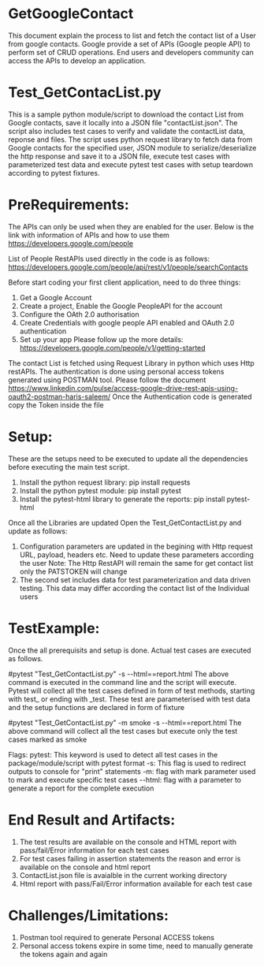 # GetGoogleContact
This document explain the process to list and fetch the contact list of a User from google contacts. Google provide a set of APIs (Google people API) to perform set of CRUD operations. End users
and developers community can access the APIs to develop an application.

Test_GetContacList.py
==========================================================
This is a sample python module/script to download the contact List from Google contacts, save it locally into a JSON file "contactList.json". The script also includes test cases to verify and validate
the contactList data, reponse and files.
The script uses python request library to fetch data from Google contacts for the specified user, JSON module to serialize/deserialize the http response and save it to a JSON file, execute test cases with
parameterized test data and execute pytest test cases with setup teardown according to pytest fixtures.

PreRequirements:
==========================================================
The APIs can only be used when they are enabled for the user. Below is the link with information of APIs and how to use them
https://developers.google.com/people

List of People RestAPIs used directly in the code is as follows:
https://developers.google.com/people/api/rest/v1/people/searchContacts

Before start coding your first client application,  need to do three things:
1. Get a Google Account
2. Create a project, Enable the Google PeopleAPI for the account
3. Configure the OAth 2.0 authorisation
4. Create Credentials with google people API enabled and OAuth 2.0 authentication
5. Set up your app
Please follow up the more details: https://developers.google.com/people/v1/getting-started

The contact List is fetched using Request Library in python which uses Http restAPIs. The authentication is done using personal access tokens generated using POSTMAN tool.
Please follow the document https://www.linkedin.com/pulse/access-google-drive-rest-apis-using-oauth2-postman-haris-saleem/
Once the Authentication code is generated copy the Token inside the file

Setup:
===========================================================
These are the setups need to be executed to update all the dependencies before executing the main test script.

1. Install the python request library: pip install requests
2. Install the python pytest module: pip install pytest
3. Install the pytest-html library to generate the reports: pip install pytest-html

Once all the Libraries are updated Open the Test_GetContactList.py and update as follows:
1. Configuration parameters are updated in the begining with Http request URL, payload, headers etc. Need to update these parameters according the user
   Note: The Http RestAPI will remain the same for get contact list only the PATSTOKEN will change
2. The second set includes data for test parameterization and data driven testing. This data may differ according the contact list of the Individual users

TestExample:
============================================================
Once the all prerequisits and setup is done. Actual test cases are executed as follows.

#pytest "Test_GetContactList.py" -s --html==report.html
The above command is executed in the command line and the script will execute. Pytest will collect all the test cases defined in form of test methods, starting with
test_ or ending with _test.
These test are parameterised  with test data and the setup functions are declared in form of fixture

#pytest "Test_GetContactList.py" -m smoke -s --html==report.html
The above command will collect all the test cases but execute only the test cases marked as smoke

Flags:
pytest: This keyword is used to detect all test cases in the package/module/script with pytest format
-s: This flag is used to redirect outputs to console for "print" statements
-m: flag with mark parameter used to mark and execute specific test cases
--html: flag with a parameter to generate a report for the complete execution

End Result and Artifacts:
=============================================================
1. The test results are available on the console and HTML report with pass/fail/Error information for each test cases
2. For test cases failing in assertion statements the reason and error is available on the console and html report
3. ContactList.json file is avaialble in the current working directory
4. Html report with pass/Fail/Error information available for each test case

Challenges/Limitations:
=============================================================

1. Postman tool required to generate Personal ACCESS tokens
2. Personal access tokens expire in some time, need to manually generate the tokens again and again
